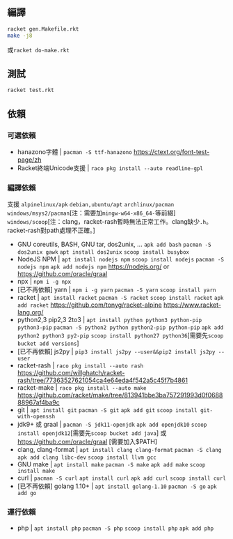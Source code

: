 ## 編譯

```bash
racket gen.Makefile.rkt
make -j8
```
或`racket do-make.rkt`

## 測試
```bash
racket test.rkt
```

## 依賴

### 可選依賴

* hanazono字體 | `pacman -S ttf-hanazono` https://ctext.org/font-test-page/zh
* Racket終端Unicode支援 | `raco pkg install --auto readline-gpl`

### 編譯依賴

支援 `alpinelinux/apk` `debian,ubuntu/apt` `archlinux/pacman` `windows/msys2/pacman`[注：需要加`mingw-w64-x86_64-`等前綴] `windows/scoop`[注：clang，racket-rash暫時無法正常工作。clang缺少`.h`。racket-rash對path處理不正確。]

* GNU coreutils, BASH, GNU tar, dos2unix, ... `apk add bash` `pacman -S dos2unix gawk` `apt install dos2unix` `scoop install busybox`
* NodeJS NPM | `apt install nodejs npm` `scoop install nodejs` `pacman -S nodejs npm` `apk add nodejs npm` https://nodejs.org/ or https://github.com/oracle/graal
* npx | `npm i -g npx`
* [已不再依賴] yarn | `npm i -g yarn` `pacman -S yarn` `scoop install yarn`
* racket | `apt install racket` `pacman -S racket` `scoop install racket` `apk add racket` https://github.com/tonyg/racket-alpine https://www.racket-lang.org/
* python2,3 pip2,3 2to3 | `apt install python python3 python-pip python3-pip` `pacman -S python2 python python2-pip python-pip` `apk add python2 python3 py2-pip` `scoop install python27 python36`[需要先`scoop bucket add versions`]
* [已不再依賴] js2py | `pip3 install js2py --user&&pip2 install js2py --user`
* racket-rash | `raco pkg install --auto rash` https://github.com/willghatch/racket-rash/tree/77363527621054ca4e64eda4f542a5c45f7b4861
* racket-make | `raco pkg install --auto make` https://github.com/racket/make/tree/813941bbe3ba757291993d0f068888967af4ba9c
* git | `apt install git` `pacman -S git` `apk add git` `scoop install git-with-openssh`
* jdk9+ 或 graal | `pacman -S jdk11-openjdk` `apk add openjdk10` `scoop install openjdk12`[需要先`scoop bucket add java`] 或 https://github.com/oracle/graal [需要加入$PATH]
* clang, clang-format | `apt install clang clang-format` `pacman -S clang` `apk add clang libc-dev` `scoop install llvm gcc`
* GNU make | `apt install make` `pacman -S make` `apk add make` `scoop install make`
* curl | `pacman -S curl` `apt install curl` `apk add curl` `scoop install curl`
* [已不再依賴] golang 1.10+ | `apt install golang-1.10` `pacman -S go` `apk add go`

### 運行依賴

* php | `apt install php` `pacman -S php` `scoop install php` `apk add php`
